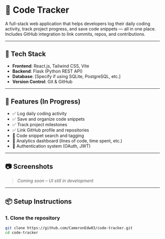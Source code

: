 # 🧠 Code Tracker

A full-stack web application that helps developers log their daily coding activity, track project progress, and save code snippets — all in one place. Includes GitHub integration to link commits, repos, and contributions.

---

## 🚀 Tech Stack

- **Frontend**: React.js, Tailwind CSS, Vite
- **Backend**: Flask (Python REST API)
- **Database**: [Specify if using SQLite, PostgreSQL, etc.]
- **Version Control**: Git & GitHub

---

## 📌 Features (In Progress)

- ✅ Log daily coding activity
- ✅ Save and organize code snippets
- ✅ Track project milestones
- ✅ Link GitHub profile and repositories
- 🚧 Code snippet search and tagging
- 🚧 Analytics dashboard (lines of code, time spent, etc.)
- 🚧 Authentication system (OAuth, JWT)

---

## 📷 Screenshots

> _Coming soon – UI still in development_

---

## 📦 Setup Instructions

### 1. Clone the repository

```bash
git clone https://github.com/CameronEdw03/code-tracker.git
cd code-tracker
